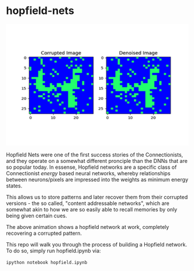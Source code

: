# hopfield-nets

<img src="gifs/hopfield_4.gif" width="500">

Hopfield Nets were one of the first success stories of the Connectionists, and they operate on a somewhat different pronciple than the DNNs that are so popular today. In essense, Hopfield networks are a specific class of Connectionist _energy_  based neural networks, whereby relationships between neurons/pixels are impressed into the weights as minimum energy states. 

This allows us to store patterns and later recover them from their corrupted versions - the so called, "content addressable networks", which are somewhat akin to how we are so easily able to recall memories by only being given certain cues. 

The above animation shows a hopfield network at work, completely recovering a corrupted pattern. 

This repo will walk you through the process of building a Hopfield network. To do so, simply run hopfield.ipynb via:

`ipython notebook hopfield.ipynb`
